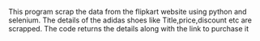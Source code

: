 This program scrap the data from the flipkart website using python and selenium.
The details of the adidas shoes like Title,price,discount etc are scrapped.
The code returns the details along with the link to purchase it
